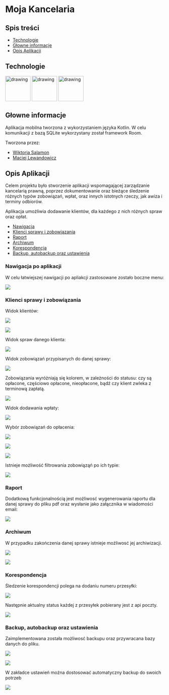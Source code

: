 # Moja Kancelaria

## Spis treści
* [Technologie](#technologie)
* [Głowne informacje](#głowne-informacje)
* [Opis Aplikacji](#opis-aplikacji)



## Technologie
<img src="https://www.android.com/static/2016/img/share/andy-sm.png" alt="drawing" height=80px/>
<img src="https://bugfender.com/wp-content/uploads/2017/06/kotlin-featured.png" alt="drawing" height=80px/>
<img src="https://upload.wikimedia.org/wikipedia/commons/thumb/3/38/SQLite370.svg/1200px-SQLite370.svg.png" alt="drawing" height=80px/>


## Głowne informacje
Aplikacja mobilna tworzona z wykorzystaniem języka Kotlin. W celu komunikacji z bazą SQLite wykorzystany
został framework Room. 


Tworzona przez:
* [Wiktoria Salamon](https://github.com/wikk2207)
* [Maciej Lewandowicz](https://github.com/sasuke5055)


## Opis Aplikacji
Celem projektu było stworzenie aplikacji wspomagającej zarządzanie kancelarią prawną, poprzez dokumentowanie oraz bieżące śledzenie
różnych typów zobowiązań, wpłat, oraz innych istotnych rzeczy, jak awiza i terminy odbiorów. 

Aplikacja umożliwia dodawanie klientów, dla każdego z nich różnych spraw oraz opłat. 

* [Nawigacja](#nawigacja-po-aplikacji)
* [Klienci sprawy i zobowiązania](#klienci-sprawy-i-zobowiązania)
* [Raport](#raport)
* [Archiwum](#archiwum)
* [Korespondencja](#korespondencja)
* [Backup, autobackup oraz ustawienia](#backup,-autobackup-oraz-ustawienia)

### Nawigacja po aplikacji

W celu łatwiejszej nawigacji po apliakcji zastosowane zostało boczne menu:

![](Images/11.png)

### Klienci sprawy i zobowiązania

Widok klientów:

![](Images/1.png)

![](Images/2.png)

Widok spraw danego klienta:

![](Images/3.png)

Widok zobowiązań przypisanych do danej sprawy:

![](Images/4.png)

Zobowiązania wyróżniają się kolorem, w zależności do statusu: czy są opłacone, częściowo opłacone, nieopłacone, bądź
czy klient zwleka z terminową zapłatą.

![](Images/9.png)

Widok dodawania wpłaty: 

![](Images/7.png)

Wybór zobowiązań do opłacenia:

![](Images/5.png)

![](Images/6.png)


![](Images/8.png)

Istnieje możliwość filtrowania zobowiąząń po ich typie:

![](Images/10.png)

### Raport

Dodatkową funkcjonalnością jest możliwosć wygenerowania raportu dla danej sprawy do pliku pdf oraz wysłanie 
jako załącznika w wiadomości email:


![](Images/13.png)

### Archiwum


W przypadku zakończenia danej sprawy istnieje możliwosć jej archiwizacji. 

![](Images/14.png)

![](Images/15.png)

### Korespondencja

Śledzenie korespondencji polega na dodaniu numeru przesyłki:

![](Images/33.png)

Następnie aktualny status każdej z przesyłek pobierany jest z api poczty.

![](Images/16.png)

### Backup, autobackup oraz ustawienia

Zaimplementowana została możliwosć backupu oraz przywracana bazy danych do pliku. 

![](Images/21.png)


![](Images/23.png)

W zakładce ustawień można dostosować automatyczny backup do swoich potrzeb

![](Images/22.png)








